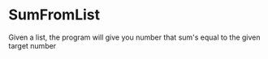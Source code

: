 # SumFromList
Given a list, the program will give you number that sum's equal to the given target number
